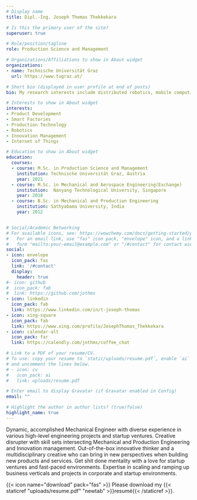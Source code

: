 ```yaml
---
# Display name
title: Dipl.-Ing. Joseph Thomas Thekkekara 

# Is this the primary user of the site?
superuser: true

# Role/position/tagline
role: Production Science and Management

# Organizations/Affiliations to show in About widget
organizations:
- name: Technische Universität Graz
  url: https://www.tugraz.at/

# Short bio (displayed in user profile at end of posts)
bio: My research interests include distributed robotics, mobile computing and programmable matter.

# Interests to show in About widget
interests:
- Product Development
- Smart Factories
- Production Technology
- Robotics
- Innovation Management
- Internet of Things

# Education to show in About widget
education:
  courses:
  - course: M.Sc. in Production Science and Management
    institution: Technische Universität Graz, Austria
    year: 2021
  - course: M.Sc. in Mechanical and Aerospace Engineering(Exchange)
    institution:  Nanyang Technological University, Singapore
    year: 2018
  - course: B.Sc. in Mechanical and Production Engineering
    institution: Sathyabama University, India
    year: 2012


# Social/Academic Networking
# For available icons, see: https://wowchemy.com/docs/getting-started/page-builder/#icons
#   For an email link, use "fas" icon pack, "envelope" icon, and a link in the
#   form "mailto:your-email@example.com" or "/#contact" for contact widget.
social:
- icon: envelope
  icon_pack: fas
  link: '/#contact'
  display:
    header: true
#- icon: github
#  icon_pack: fab
#  link: https://github.com/jothms
- icon: linkedin
  icon_pack: fab
  link: https://www.linkedin.com/in/t-joseph-thomas
- icon: xing-square
  icon_pack: fab
  link: https://www.xing.com/profile/JosephThomas_Thekkekara
- icon: calendar-alt
  icon_pack: far
  link: https://calendly.com/jothms/coffee_chat

# Link to a PDF of your resume/CV.
# To use: copy your resume to `static/uploads/resume.pdf`, enable `ai` icons in `params.toml`, 
# and uncomment the lines below.
# - icon: cv
#   icon_pack: ai
#   link: uploads/resume.pdf

# Enter email to display Gravatar (if Gravatar enabled in Config)
email: ""

# Highlight the author in author lists? (true/false)
highlight_name: true
---
```


Dynamic, accomplished Mechanical Engineer with diverse experience in various high-level engineering projects and startup ventures. Creative disrupter with skill sets intersecting Mechanical and Production
Engineering and Innovation management. Out-of-the-box innovative thinker and a multidisciplinary creative who can bring in new perspectives when building new products and services.  Get shit done mentality with a love for startup ventures and fast-paced environments. Expertise in scaling and ramping up business verticals and projects in corporate and startup environments.

{{< icon name="download" pack="fas" >}} Please download my {{< staticref "uploads/resume.pdf" "newtab" >}}resumé{{< /staticref >}}.
